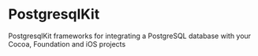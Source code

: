 PostgresqlKit
=============

PostgresqlKit frameworks for integrating a PostgreSQL database with your Cocoa, Foundation and iOS projects